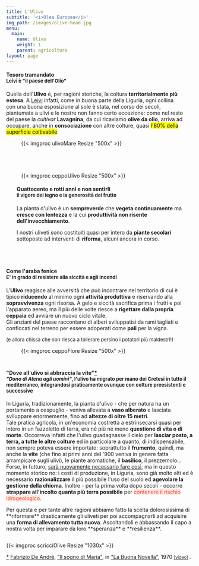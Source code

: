 ```yaml
---
title: L'Ulivo
subtitle: '<i>Olea Europea</i>'
img_path: /images/olive-head.jpg
menu:
  main:
    name: Ulivo
    weight: 1
    parent: agricoltura
layout: page
---
```


<section class="flex" style="margin-bottom:5em">
  <div style="padding-right:2em">
    <h4>Tesoro tramandato
    <br /><span style="font-size:small">Leivi è "il paese dell'Olio"</span>
    </h4>
    <p>
      Quella dell'<b>Ulivo</b> è, per ragioni storiche, la coltura <b>territorialmente più estesa</b>. A <a href="http://www.comune.leivi.ge.it/economia-e-lavoro/creare-nuove-imprese/417-il-paese-dell-olio.html" target="_blank" title="Leivi Paese dell'Olio">Leivi</a> infatti, come in buona parte della Liguria, ogni collina con una buona esposizione al sole è stata, nel corso dei secoli, piantumata a ulivi e le nostre non fanno certo eccezione: come nel resto del paese la <i>cultivar</i> <b>Lavagnina</b>, da cui ricaviamo <b>olive da olio</b>, arriva ad occupare, anche in <b>consociazione</b> con altre colture, quasi <mark>l'80% della superficie coltivabile</mark>.
    </p>
  </div>
  <figure class="col-6">
    {{< imgproc ulivoMare Resize "500x" >}}
  </figure>
</section>

<section class="flex" style="margin-bottom:5em">
  <figure class="col-6">
    {{< imgproc ceppoUlivo Resize "500x" >}}
  </figure>
  <div style="padding-left:2em">
    <h4>Quattocento e rotti anni e non sentirli
      <br /><span style="font-size:small">Il vigore del legno e la generosità del frutto</span>
    </h4>
    <p>
      La pianta d'ulivo è un <b>sempreverde</b> che <b>vegeta continuamente</b> ma <b>cresce con lentezza</b> e la cui <b>produttività non risente dell'invecchiamento</b>.
    <div class="note min greennote" style="margin:0">
    I nostri uliveti sono costituiti quasi per intero da <b>piante secolari</b> sottoposte ad interventi di <b>riforma</b>, alcuni ancora in corso.
    </div>
    </p>
  </div>
</section>

<section class="flex" style="margin-bottom:3em">
  <div style="padding-right:2em">
    <h4>Come l'araba fenice
    <br /><span style="font-size:small">E' in grado di resistere alla siccità e agli incendi</span>
    </h4>
    <p>
     L'<b>Ulivo</b> reagisce alle avversità che può  incontrare nel territorio di cui è tipico <b>riducendo</b> al minimo ogni <b>attività produttiva</b> e riservando alla <b>sopravvivenza</b> ogni risorsa. A gelo e siccità sacrifica prima i frutti e poi l'apparato aereo, ma il più delle volte riesce a <b>rigettare dalla propria ceppaia</b> ed avviare un nuovo ciclo vitale.
     <div class="note min" style="margin:-1em 0 1em 0">
      Gli anziani del paese raccontano di alberi sviluppatisi da rami tagliati e conficcati nel terreno per essere adoperati come <b>pali</b> per la vigna.
     </div>
     <div class="ac" style="font-size:small">(e allora chissà che non riesca a tollerare persino i potatori più maldestri!)</div>
    </p>
  </div>
  <figure class="col-6">
    {{< imgproc ceppoFiore Resize "500x" >}}
  </figure>
</section>

<h4 id="ulivovite">
  "Dove all'ulivo si abbraccia la vite"<a class="npp" href="#npp01">*</a><br />
  <span style="font-size:small"><i>"Dono di Atena agli uomini"</i>, l'ulivo ha migrato per mano dei Cretesi in tutto il mediterraneo, integrandosi praticamente ovunque con colture preesistenti e successive</span>
</h4>

In Liguria, tradizionamente, la pianta d'ulivo - che per natura ha un portamento a cespuglio - veniva allevata a **vaso alberato** e lasciata sviluppare enormemente, fino ad **altezze di oltre 15 metri**.<br />
Tale pratica agricola, in un'economia costretta a estrinsecarsi quasi per intero in un fazzoletto di terra, era né più né meno **questione di vita o di morte**. Occorreva infatti che l'ulivo guadagnasse il cielo per **lasciar posto, a terra, a tutte le altre colture** ed in particolare a quanto, di indispensabile, non sempre poteva essere importato: soprattutto il **frumento**, quindi, ma anche la **vite** (che fino ai primi anni del '900 veniva in genere fatta arrampicare sugli ulivi), le piante aromatiche, il **basilico**, il prezzemolo... <br />
Forse, in futturo, <a href="https://www.ncbi.nlm.nih.gov/pmc/articles/PMC5884761/#Sec6title" target="_blank">sarà nuovamente necessario fare così</a>, ma in questo momento storico no: i costi di produzione, in Liguria, sono già molto alti ed è necessario **razionalizzare** il più possibile l'uso del suolo ed **agevolare la gestione della chioma**. Inoltre - per la prima volta dopo secoli - occorre **strappare all'incolto quanta più terra possibile** per <mark style="background-color:#ffe9e6;color:#fc381d">contenere il rischio idrogeologico</mark>.
<div class="note min" style="margin:0 0 2em 0">
  Per questa e per tante altre ragioni abbiamo fatto la scelta dolorosissima di **riformare** drasticamente gli uliveti per poi accompagnarli ad acquisire una <b>forma di allevamento tutta nuova</b>. Ascoltandoli e abbassando il capo a nostra volta per imparare da loro **speranza** e **resilienza**. 
</div>
{{< imgproc scricciOlive Resize "1030x" >}}
<p class="npp ac" id="npp01">
  <a href="#ulivovite" class="npp">*</a> 
  <a href="http://www.fabriziodeandre.it/" target="_blank">Fabrizio De André</a>, 
  <a href="http://www.fabriziodeandre.it/faber/wp-content/uploads/2016/03/Il_sogno_di_Maria.pdf" target="_blank" class="b i">"Il sogno di Maria"</a>, 
  in <a href="http://www.fabriziodeandre.it/portfolio/la-buona-novella/" target="_blank" class="i">"La Buona Novella"</a>, 1970 
  <small>
    <a href="https://youtu.be/qXEAvoKd6hk" target="_blank">[video]</a>
  </small>.
</p>